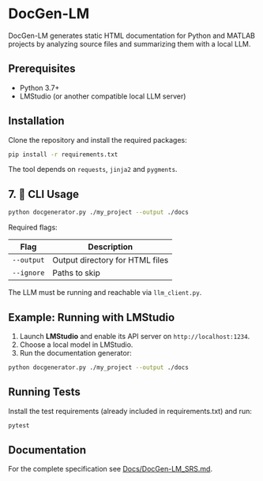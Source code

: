 # DocGen-LM

DocGen-LM generates static HTML documentation for Python and MATLAB projects by analyzing source files and summarizing them with a local LLM.

## Prerequisites

- Python 3.7+
- LMStudio (or another compatible local LLM server)

## Installation

Clone the repository and install the required packages:

```bash
pip install -r requirements.txt
```

The tool depends on `requests`, `jinja2` and `pygments`.

## 7. 🧪 CLI Usage

```bash
python docgenerator.py ./my_project --output ./docs
```

Required flags:

| Flag       | Description                      |
|------------|----------------------------------|
| `--output` | Output directory for HTML files  |
| `--ignore` | Paths to skip                    |

The LLM must be running and reachable via `llm_client.py`.

## Example: Running with LMStudio

1. Launch **LMStudio** and enable its API server on `http://localhost:1234`.
2. Choose a local model in LMStudio.
3. Run the documentation generator:

```bash
python docgenerator.py ./my_project --output ./docs
```


## Running Tests

Install the test requirements (already included in requirements.txt) and run:

```bash
pytest
```

## Documentation

For the complete specification see [Docs/DocGen-LM_SRS.md](Docs/DocGen-LM_SRS.md).
